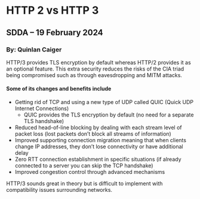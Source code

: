 # **HTTP 2 vs HTTP 3**
## SDDA – 19 February 2024 
### By: Quinlan Caiger
HTTP/3 provides TLS encryption by default whereas HTTP/2 provides it as an optional feature. This extra security reduces the risks of the CIA triad being compromised such as through eavesdropping and MITM attacks. 

#### Some of its changes and benefits include
- Getting rid of TCP and using a new type of UDP called QUIC (Quick UDP Internet Connections)
  - QUIC provides the TLS encryption by default (no need for a separate TLS handshake)
- Reduced head-of-line blocking by dealing with each stream level of packet loss (lost packets don’t block all streams of information)
- Improved supporting connection migration meaning that when clients change IP addresses, they don’t lose connectivity or have additional delay
- Zero RTT connection establishment in specific situations (if already connected to a server you can skip the TCP handshake)
- Improved congestion control through advanced mechanisms

HTTP/3 sounds great in theory but is difficult to implement with compatibility issues surrounding networks.
